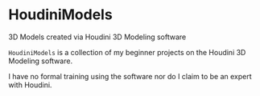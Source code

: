 # HoudiniModels
3D Models created via Houdini 3D Modeling software

``HoudiniModels`` is a collection of my beginner projects on the Houdini 3D Modeling software. 

I have no formal training using the software nor do I claim to be an expert with Houdini.
